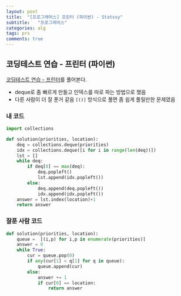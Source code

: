 ```yaml
---
layout: post
title:  "[프로그래머스] 프린터 (파이썬) - Statssy"
subtitle:   "프로그래머스"
categories: alg
tags: prs
comments: true
---
```


## 코딩테스트 연습 - 프린터 (파이썬)

[코딩테스트 연습 - 프린터](https://programmers.co.kr/learn/courses/30/lessons/42587)를 풀어본다.
  

- deque로 좀 빠르게 만들고 인덱스를 따로 파는 방법으로 했음
- 다른 사람이 더 잘 푼거 같음 ```[()]``` 방식으로 풀면 좀 쉽게 풀릴만한 문제였음
  

### 내 코드

```python
import collections

def solution(priorities, location):
    deq = collections.deque(priorities)
    idx = collections.deque([i for i in range(len(deq))])
    lst = []
    while deq:
        if deq[0] == max(deq):
            deq.popleft()
            lst.append(idx.popleft())
        else:
            deq.append(deq.popleft())     
            idx.append(idx.popleft())
    answer = lst.index(location)+1
    return answer
```
  
  
### 잘푼 사람 코드

```python
def solution(priorities, location):
    queue =  [(i,p) for i,p in enumerate(priorities)]
    answer = 0
    while True:
        cur = queue.pop(0)
        if any(cur[1] < q[1] for q in queue):
            queue.append(cur)
        else:
            answer += 1
            if cur[0] == location:
                return answer
```
  
